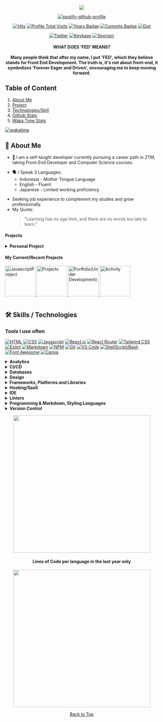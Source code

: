 <div align="center" id="top">

[![](/../../../../jeffersonfed/jefferson14/blob/main/out/output.svg)](https://links.jeffersonfed.xyz)

[![spotify-github-profile](https://spotify-github-profile.vercel.app/api/view?uid=215lqconp3eomcjzwaufygfri&cover_image=true&theme=novatorem&show_offline=true&background_color=121212&interchange=false&bar_color=53b14f&bar_color_cover=false)](https://spotify-github-profile.vercel.app/api/view?uid=215lqconp3eomcjzwaufygfri&redirect=true)

[![Hits](https://hits.seeyoufarm.com/api/count/incr/badge.svg?url=https%3A%2F%2Fgithub.com%2Fjeffersonfed%2Fjeffersonfed&count_bg=%2313C4A5&title_bg=%23555555&icon=&icon_color=%23E7E7E7&title=hits&edge_flat=false)](https://hits.seeyoufarm.com)
[![Profile Total Visits](https://komarev.com/ghpvc/?username=jeffersonfed&label=Profile%20Visits&color=13c4a5&style=plastic)](#top)
[![Years Badge](https://badges.pufler.dev/years/jeffersonfed?&label=Years&color=13c4a5&icon=5&pretty=false&style=plastic)](#top)
[![Commits Badge](https://badges.pufler.dev/commits/all/jeffersonfed?&label=Overall%20Commits&color=13c4a5&icon=5&pretty=false&style=plastic)](#top)
[![Gist](https://badges.pufler.dev/gists/jeffersonfed?&label=Gist&color=13c4a5&icon=5&pretty=false&style=plastic)](https://gist.github.com/jeffersonfed)

[![Twitter](https://img.shields.io/badge/Twitter-1DA1F2.svg?style=plastic&logo=Twitter&logoColor=white)](https://twitter.com/jeffersonfed14) 
[![Keybase](https://img.shields.io/badge/Keybase-black?style=plastic&logo=keybase&logoColor=orange)](https://keybase.io/jeffersonfed/)
[![Sponsor](https://img.shields.io/badge/SPONSOR-30363D?style=plastic&logo=GitHub-Sponsors&logoColor=#white)](https://ko-fi.com/jeffersonfed)

<h4>
WHAT DOES 'FED' MEANS?<br><br>
Many people think that after my name, I put 'FED', which they believe stands for Front End Development. The truth is, it's not about front-end, it symbolizes 'Forever Eager and Driven', encouraging me to keep moving forward.
</h4>

</div>

<h2>Table of Content</h2>

1. [About Me](#aboutme)
2. [Project](#projectsection)
3. [Technologies/Skill](#technologies)
4. [Github Stats](#github-stats)
5. [Waka Time Stats](https://gist.github.com/jeffersonfed/d1de409fc1e8e4b61edbb8a19e90525e)
   
[![wakatime](https://wakatime.com/badge/user/012554dc-b24b-4b6b-90bf-92214455e325.svg?&style=plastic)](https://wakatime.com/@012554dc-b24b-4b6b-90bf-92214455e325)
 
<h2 id="aboutme">🚀 About Me</h2>

<!--🚀 About Me-->
 
- 🌱 I am a self-taught developer currently pursuing a career path in ZTM, taking Front-End Developer and Computer Science courses.
<!--🌱🤔 -->
- :speaking_head: I Speak 3 Languages: 
    - Indonesia - Mother Tongue Language
    - English - Fluent
    - Japanese - Limited working proficiency
<!-- Current focus -->
- Seeking job experience to complement my studies and grow professionally.<br>
- My Quote:
  >"Learning has no age limit, and there are no words too late to learn."

<h4 id="projectsection"> Projects</h4>

<details>
<summary>
<b>Personal Project</b>
</summary>

<table>
<tbody>
<!-- Projects -->
<tr>
  <td>
<!--   <details> -->
  <summary>
  <b>Projects</b>
  </summary>
  
<!--  ```
  Current Project / Project in progress / Finished Project
  ```

  </details>-->
  </td>
  <td>

- [Portfolio (In development)](https://portfolio.jeffersonfed.xyz)
- [Javascript Project | Aug 2023 ~ Present](https://jefferson-jsproject.vercel.app)
- [Personal Blog | Sep 2023 ~ Present](https://jeffersonfed.xyz)
- [Activity Status | Sep 2023 ~ Sep 2023](https://activity.jeffersonfed.xyz)
- [Social Links | Jul 2023 - Aug 2023](https://links.jeffersonfed.xyz)
- [Pokemon Short Game May 2022 - Jun 2022](https://pokemon-short-game.netlify.app)

  </td>
</tr>
<!-- Old Project -->
<tr>
  <td>
<!--   <details> -->
  <summary>
  <b>Old Project</b>
  </summary>
  <!--
  ```
  Portfolio Old Version :: My old Portfolio and I created to template
  Social Link      	:: Old Project
  Old Online Shop       :: Not finished, will not resumed and I will not put it in my portfolio
  ```
  </details>-->
  </td>
  <td>

- [Portfolio Old Version | Jul 2023 - Aug 2023](https://jeffersonfed-portfolio-old-ver.netlify.app)
- [Social Link | Jun 2023 - Jul 2023](https://github.com/jeffersonfed/Oldver-Links-jefferson)
- [Old Online Shop | March 2021 - March 2023](https://github.com/jeffersonfed/Old-Online-Shop)

  </td>
</tr>
</tbody>
</table>
</details>

<h4>My Current/Recent Projects</h4>

<div>

<a href="https://github.com/jeffersonfed/JavascriptProject" target=_blank>
	<img height="100" alt="JavascriptProject" src="https://github-readme-stats.vercel.app/api/pin/?username=jeffersonfed&repo=JavascriptProject&show_owner=true">
</a>
<a href="https://github.com/jeffersonfed/Projects" target=_blank>
	<img height="100" alt="Projects" src="https://github-readme-stats.vercel.app/api/pin/?username=jeffersonfed&repo=Projects&show_owner=true">
</a>
<a href="https://github.com/jeffersonfed/portfolio.jeffersonfed.xyz" target=_blank>
	<img height="100" alt="Portfolio(Under Development)" src="https://github-readme-stats.vercel.app/api/pin/?username=jeffersonfed&repo=portfolio.jeffersonfed.xyz&show_owner=true">
</a>
<a href="https://github.com/jeffersonfed/activity.jeffersonfed.xyz" target=_blank>
	<img height="100" alt="Activity" src="https://github-readme-stats.vercel.app/api/pin/?username=jeffersonfed&repo=activity.jeffersonfed.xyz&show_owner=true">
</a>

</div>

<div align = "center";>
	
![<hr />][hr-style]<br />
</div>

<h2 id="technologies">🛠️ Skills / Technologies</h2>
<!--No table Version
![GitHub Actions](https://img.shields.io/badge/github%20actions-%232671E5.svg?style=for-the-badge&logo=githubactions&logoColor=white)
Table Version
<table>
	<tr>
		<td><img width="auto" height="30px" alt="" src=""></td>
	</tr>
</table>
-->

<h3>Tools I use often</h3> 

<div>
	
[![HTML][html-badge]][html-link]
[![CSS][css-badge]][css-link]
[![Javascript][javascript-badge]][javascript-link]
[![React.js][react-badge]][react-link]
[![React Router][reactrouter-badge]][reactrouter-link]
[![Tailwind CSS][tailwind-badge]][tailwind-link]
[![Eslint][eslint-badge]][eslint-link]
[![Markdown][markdown-badge]][markdown-link]
[![NPM][npm-badge]][npm-link]
[![Git][git-badge]][git-link]
[![VS Code][vscode-badge]][vscode-link]
[![ShellScript/Bash][shell-badge]][shell-link]
[![Font Awesome][fontawesome-badge]][fontawesome-link]
[![Canva][canva-badge]][canva-link]

</div>

<div>
<details>
<summary>
<b>Analytics</b>
</summary>
<br />

| | |
| - | - |
| Wakatime     | [ ![wakatime][wakatime-badge] ][wakatime-link] |
</details>

<details>
<summary>
<b>CI/CD</b>
</summary>
<br />

| | |
| - | - |
| Github Action     | [ ![Github Action][githubaction-badge] ][githubaction-link] |
</details>

<details>
<summary>
<b>Databases</b>
</summary>
<br />

| | |
| - | - |
| MYSQL     | [ ![MYSQL][mysql-badge] ][mysql-link] |
</details>

<details>
<summary>
<b>Design</b>
</summary>
<br />

| | |
| - | - |
| After Effects     | [ ![After Effects][aftereffects-badge] ][aftereffects-link] |
| Canva     | [ ![Canva][canva-badge] ][canva-link] |
</details>

<details>
<summary>
<b>Frameworks, Platforms and Libraries</b>
</summary>
<br />

| | | | | |
| - | - | - | - | - |
| Alpine.js     | [ ![Alpine JS][alpinejs-badge] ][alpinejs-link] | |  Astro  | [ ![Astro][astro-badge] ][astro-link] 
| Bootstrap | [ ![Bootstrap][bootstrap-badge] ][bootstrap-link] | | Font Awesome     | [ ![Font Awesome][fontawesome-badge] ][fontawesome-link] |
| Github Pages     | [ ![Github Pages][githubpages-badge] ][githubpages-link] | | Jekyll | [ ![Jekyll][jekyll-badge] ][jekyll-link] |
| JQuery | [ ![JQuery][jquery-badge] ][jquery-link] | | Next.js | [ ![NextJS][nextjs-badge] ][nextjs-link] |
| Node.js | [ ![NodeJS][nodejs-badge] ][nodejs-link] | | NPM | [ ![NPM][npm-badge] ][npm-link] |
| PNPM | [ ![PNPM][pnpm-badge] ][pnpm-link] | | React.js | [ ![React][react-badge] ][react-link] |
| React Router | [ ![React Router][reactrouter-badge] ][reactrouter-link] | | Redux | [ ![Redux][redux-badge] ][redux-link] |
| SASS | [ ![SASS][sass-badge] ][sass-link] | | Tailwind CSS | [ ![Tailwind][tailwind-badge] ][tailwind-link] |
| Vite | [ ![Vite][vite-badge] ][vite-link] | | Vue.js | [ ![Vue][vue-badge] ][vue-link] |
| Yarn | [ ![Yarn][yarn-badge] ][yarn-link] |
</details>

<details>
<summary>
<b>Hosting/SaaS</b>
</summary>
<br />

| | |
| - | - |
| Netlify     | [ ![Netlify][netlify-badge] ][netlify-link] |
| Vercel     | [ ![Vercel][vercel-badge] ][vercel-link] |
</details>

<details>
<summary>
<b>IDE</b>
</summary>
<br />

| | |
| - | - |
| Eclipse     | [ ![Eclipse][eclipse-badge] ][eclipse-link] |
| Sublime Text     | [ ![Sublime Text][sublime-badge] ][sublime-link] |
| VS Code     | [ ![VS Code][vscode-badge] ][vscode-link] |
</details>

<details>
<summary>
<b>Linters</b>
</summary>
<br />

| | |
| - | - |
| Eslint     | [ ![Eslint][eslint-badge] ][eslint-link] |
| Prettier     | [ ![Prettier][prettier-badge] ][prettier-link] |
</details>

<details>
<summary>
<b>Programming & Markdown, Styling Languages</b>
</summary>
<br />

| | | | | |
| - | - | - | - | - |
| C     | [ ![C][c-badge] ][c-link] | |  CSS3  | [ ![CSS3][css-badge] ][css-link] |
| HTML5     | [ ![HTML5][html-badge] ][html-link] | | Java     | [ ![Java][java-badge] ][java-link] |
| JavaScript     | [ ![Javascript][javascript-badge] ][javascript-link] | | LaTeX     | [ ![LaTeX][latex-badge] ][latex-link] |
| Markdown     | [ ![Markdown][markdown-badge] ][markdown-link] | | Shell Script/Bash     | [ ![Shell Script/Bash][shell-badge] ][shell-link] |
| Solidity     | [ ![Solidity][solidity-badge] ][solidity-link] | | Typescript     | [ ![Typescript][typescript-badge] ][typescript-link] |
</details>

<details>
<summary>
<b>Version Control</b>
</summary>
<br />

| | |
| - | - |
| Git     | [ ![Git][git-badge] ][git-link] |
| Github     | [ ![Github][github-badge] ][github-link] |
</details>
</div>

<div>
<p align="center" id="github-stats">
	<img width="450em" src="https://github-readme-stats.vercel.app/api/top-langs/?username=jeffersonfed&layout=compact&custom_title=Most%20used%20languages&langs_count=10&include_all_commits=true&hide_progress=false&hide_border=true&theme=dark&hide=">
</p>

<h4 align="center">Lines of Code per language in the last year only</h4>
<p align="center">
	<img width="450em" src="https://api.githubtrends.io/user/svg/jeffersonfed/langs?time_range=one_year&loc_metric=changed&theme=dark">
</p>
</div>



<!--
[![spotify-github-profile](https://spotify-github-profile.vercel.app/api/view?uid=215lqconp3eomcjzwaufygfri&cover_image=true&theme=default&show_offline=true&background_color=121212&interchange=true)](https://spotify-github-profile.vercel.app/api/view?uid=215lqconp3eomcjzwaufygfri&redirect=true)
![Alt text](https://spotify-recently-played-readme.vercel.app/api?user=215lqconp3eomcjzwaufygfri)

 - #### :musical_note: My Favorite Artist Music:
    - [Aimer](https://open.spotify.com/playlist/37i9dQZF1DZ06evO02uS96?si=c4b83801ebe244ad)
    - [Official髭男dism](https://open.spotify.com/playlist/37i9dQZF1DX0MkpDFqXa80?si=1e548c6f11484771)
    - [燐舞曲](https://open.spotify.com/artist/44GR8gyoJ4DnH3mqaq2x7G?si=jmU5X2REQ2K1bPHKcaMQjA)
    - [HoneyComeBear](https://open.spotify.com/artist/18NNCsbb6T0purrSKSRyuG?si=yXwbibGpTxGfPq-v59HP5A)
    - [ヨルシカ](https://open.spotify.com/playlist/37i9dQZF1DWYLp3LpUUY2V?si=90d2c79f2d604471)
    - [Tani Yuuki](https://open.spotify.com/playlist/37i9dQZF1DXcpJV5wyhhUo?si=6b8edd9a46484028)
    - [Sawano Hiroyuki[nZK]](https://open.spotify.com/playlist/37i9dQZF1DZ06evO1wM8PG?si=42adeb6c2025489b)
    - and many more, ....
- #### :notes: My Favorite Songs
    - [愛とか恋とか - NovelBright](https://open.spotify.com/track/1VHL1PIkhDwWbFc65xHwOr?si=0467862b2f92477c)
    - [青いのすみか - キタニタツヤ](https://open.spotify.com/track/12usPU2WnqgCHAW1EK2dfd?si=a5455311a97a4bcb)
    - [scaPEGoat - SawanoHiroyuki[nZK], Yosh](https://open.spotify.com/track/70MRLhyWZJ5M8QysieavTx?si=1b7e9ae95da94bcc)
    - [夏に閉じこめて - Poppin'Party](https://open.spotify.com/track/61Y9W12NmToaKokLMtJ6Y0?si=a042f37677144064)
    - [Waiting for the rain - 坂本真綾](https://open.spotify.com/track/2iC18gXn4nDZ3JyixvmOFE?si=83cd33cd82e4483e)
    - [ソラゴト - 明透](https://open.spotify.com/track/6wQWlxfRBct1xSKxrEFE9h?si=006a3994158c40b9)
    - [Story - Abyssmare](https://open.spotify.com/track/4E8lNsot9KSpDVUYVNzsSy?si=56babf25160a4608)
    - [Unti-L - SawanoHiroyuki[nZK]:ASCA](https://open.spotify.com/track/2nFDGqRXiWm5ESB4VzdIv2?si=88f2f2be2c124c2c) 
     <br><br>-->

<div align = "center";>
	
![<hr />][hr-style]<br />
  <a href = "#top">
    Back to Top 
  </a>
</div>


<!-- 
====== Line ====== 
-->

 [hr-style]: https://capsule-render.vercel.app/api?type=rect&color=gradient&height=2

 <!-- 
====== Tech Stack ====== 
-->
<!-- Wakatime -->
[wakatime-badge]: https://img.shields.io/badge/WakaTime-000000?style=for-the-badge&logo=WakaTime&logoColor=white
[wakatime-link]: https://wakatime.com

<!-- Github Action -->
[githubaction-badge]: https://img.shields.io/badge/github%20actions-%232671E5.svg?style=for-the-badge&logo=githubactions&logoColor=white
[githubaction-link]: https://github.com/features/actions

<!-- MYSQL -->
[mysql-badge]: https://img.shields.io/badge/MySQL-005C84?style=for-the-badge&logo=mysql&logoColor=white
[mysql-link]: https://www.mysql.com

<!-- After Effects -->
[aftereffects-badge]: https://img.shields.io/badge/After%20Effects-31A8FF?style=for-the-badge&logo=Adobe%20after%20effects&logoColor=black
[aftereffects-link]: https://www.adobe.com/products/aftereffects/campaign/pricing.html?sdid=L3XTTPNV&mv=search&mv2=paidsearch&ef_id=Cj0KCQjwy4KqBhD0ARIsAEbCt6gopXRRt3qDcExi234ozoP4GIX_5K2nlahEFBOD9y5sYYCbj7qnHzAaAkOBEALw_wcB%3AG%3As&s_kwcid=AL%213085%213%21636707352609%21e%21%21g%21%21after+effects%21703952805%2138400810418&gclid=Cj0KCQjwy4KqBhD0ARIsAEbCt6gopXRRt3qDcExi234ozoP4GIX_5K2nlahEFBOD9y5sYYCbj7qnHzAaAkOBEALw_wcB

<!-- Canva -->
[canva-badge]: https://img.shields.io/badge/Canva-%2300C4CC.svg?style=for-the-badge&logo=Canva&logoColor=white
[canva-link]: https://www.canva.com

<!-- AlpineJS -->
[alpinejs-badge]: https://img.shields.io/badge/Alpine%20JS-black?style=for-the-badge&logo=alpinedotjs&logoColor=8BC0D0
[alpinejs-link]: https://alpinejs.dev

<!-- Astro -->
[astro-badge]: https://img.shields.io/badge/Astro-0C1222?style=for-the-badge&logo=astro&logoColor=FDFDFE
[astro-link]: https://astro.build

<!-- Bootstrap -->
[bootstrap-badge]: https://img.shields.io/badge/bootstrap-%23563D7C.svg?style=for-the-badge&logo=bootstrap&logoColor=white
[bootstrap-link]: https://getbootstrap.com

<!-- Font Awesome -->
[fontawesome-badge]: https://img.shields.io/badge/Font_Awesome-339AF0?style=for-the-badge&logo=fontawesome&logoColor=white
[fontawesome-link]: https://fontawesome.com

<!-- Github Pages -->
[githubpages-badge]: https://img.shields.io/badge/GitHub%20Pages-222222?style=for-the-badge&logo=GitHub%20Pages&logoColor=white
[githubpages-link]: https://pages.github.com

<!-- Jekyll -->
[jekyll-badge]: https://img.shields.io/badge/Jekyll-CC0000?style=for-the-badge&logo=Jekyll&logoColor=white
[jekyll-link]: https://jekyllrb.com

<!-- Jquery -->
[jquery-badge]: https://img.shields.io/badge/jQuery-0769AD?style=for-the-badge&logo=jquery&logoColor=white
[jquery-link]: https://jquery.com

<!-- NextJS -->
[nextjs-badge]: https://img.shields.io/badge/next%20js-000000?style=for-the-badge&logo=nextdotjs&logoColor=white
[nextjs-link]: https://img.shields.io/badge/next%20js-000000?style=for-the-badge&logo=nextdotjs&logoColor=white

<!-- NodeJS -->
[nodejs-badge]: https://img.shields.io/badge/node.js-6DA55F?style=for-the-badge&logo=node.js&logoColor=white
[nodejs-link]: https://nodejs.org/en

<!-- NPM -->
[npm-badge]: https://img.shields.io/badge/npm-CB3837?style=for-the-badge&logo=npm&logoColor=white
[npm-link]: https://www.npmjs.com

<!-- PNPM -->
[pnpm-badge]: https://img.shields.io/badge/pnpm-yellow?style=for-the-badge&logo=pnpm&logoColor=white
[pnpm-link]: https://pnpm.io

<!-- React -->
[react-badge]: https://img.shields.io/badge/react-%2320232a.svg?style=for-the-badge&logo=react&logoColor=%2361DAFB
[react-link]: https://react.dev

<!-- React Router -->
[reactrouter-badge]: https://img.shields.io/badge/React_Router-CA4245?style=for-the-badge&logo=react-router&logoColor=white
[reactrouter-link]: https://reactrouter.com/en/main

<!-- Redux -->
[redux-badge]: https://img.shields.io/badge/redux-%23593d88.svg?style=for-the-badge&logo=redux&logoColor=white
[redux-link]: https://redux.js.org

<!-- SASS -->
[sass-badge]: https://img.shields.io/badge/SASS-hotpink.svg?style=for-the-badge&logo=SASS&logoColor=white
[sass-link]: https://sass-lang.com

<!-- Tailwind CSS -->
[tailwind-badge]: https://img.shields.io/badge/Tailwind_CSS-38B2AC?style=for-the-badge&logo=tailwind-css&logoColor=white
[tailwind-link]: https://tailwindcss.com

<!-- Vite -->
[vite-badge]: https://img.shields.io/badge/Vite-B73BFE?style=for-the-badge&logo=vite&logoColor=FFD62E
[vite-link]: https://vitejs.dev

<!-- Vue JS -->
[vue-badge]: https://img.shields.io/badge/vuejs-%2335495e.svg?style=for-the-badge&logo=vuedotjs&logoColor=%234FC08D
[vue-link]: https://vuejs.org

<!-- Yarn -->
[yarn-badge]: https://img.shields.io/badge/yarn-%232C8EBB.svg?style=for-the-badge&logo=yarn&logoColor=white
[yarn-link]: https://yarnpkg.com

<!-- Netlify -->
[netlify-badge]: https://img.shields.io/badge/netlify-%23000000.svg?style=for-the-badge&logo=netlify&logoColor=#00C7B7
[netlify-link]: https://www.netlify.com

<!-- Vercel -->
[vercel-badge]: https://img.shields.io/badge/Vercel-000000?style=for-the-badge&logo=vercel&logoColor=white
[vercel-link]: https://vercel.com/dashboard

<!-- Eclipse -->
[eclipse-badge]: https://img.shields.io/badge/Eclipse-2C2255?style=for-the-badge&logo=eclipse&logoColor=whit
[eclipse-link]: https://eclipseide.org

<!-- VS Code --> 
[vscode-badge]: https://img.shields.io/badge/VSCode-0078D4?style=for-the-badge&logo=visual%20studio%20code&logoColor=white
[vscode-link]: https://code.visualstudio.com

<!-- Eslint -->
[eslint-badge]: https://img.shields.io/badge/ESLint-4B3263?style=for-the-badge&logo=eslint&logoColor=white
[eslint-link]: https://eslint.org

<!-- Prettier -->
[prettier-badge]: https://img.shields.io/badge/prettier-1A2C34?style=for-the-badge&logo=prettier&logoColor=F7BA3E
[prettier-link]: https://prettier.io

<!-- C -->
[c-badge]: https://img.shields.io/badge/C-00599C?style=for-the-badge&logo=c&logoColor=white
[c-link]: https://www.w3schools.com/c/c_intro.php

<!-- CSS3 -->
[css-badge]: https://img.shields.io/badge/css3-%231572B6.svg?style=for-the-badge&logo=css3&logoColor=white
[css-link]: https://www.w3schools.com/css/css_intro.asp

<!-- HTML5 -->
[html-badge]: https://img.shields.io/badge/html5-%23E34F26.svg?style=for-the-badge&logo=html5&logoColor=white
[html-link]: https://www.w3schools.com/html/

<!-- Java --> 
[java-badge]: https://img.shields.io/badge/java-%23ED8B00.svg?style=for-the-badge&logo=java&logoColor=white
[java-link]: https://www.java.com/en/

<!-- Javascript -->
[javascript-badge]: https://img.shields.io/badge/javascript-%23323330.svg?style=for-the-badge&logo=javascript&logoColor=%23F7DF1E
[javascript-link]: https://www.javascript.com

<!-- LaTeX -->
[latex-badge]: https://img.shields.io/badge/latex-%23008080.svg?style=for-the-badge&logo=latex&logoColor=white
[latex-link]: https://www.latex-project.org

<!-- Markdown -->
[markdown-badge]: https://img.shields.io/badge/markdown-%23000000.svg?style=for-the-badge&logo=markdown&logoColor=white
[markdown-link]: https://learnmarkdown.com

<!-- Shell Script-->
[shell-badge]: https://img.shields.io/badge/Shell_Script-121011?style=for-the-badge&logo=gnu-bash&logoColor=white
[shell-link]: https://www.shellscript.sh

<!-- Solidity -->
[solidity-badge]: https://img.shields.io/badge/Solidity-black?style=for-the-badge&logo=solidity&logoColor=e6e6e6
[solidity-link]: https://soliditylang.org

<!-- Typescript -->
[typescript-badge]: https://img.shields.io/badge/typescript-%23007ACC.svg?style=for-the-badge&logo=typescript&logoColor=white
[typescript-link]: https://www.typescriptlang.org

<!-- Git -->
[git-badge]: https://img.shields.io/badge/Git-F05032?style=for-the-badge&logo=git&logoColor=white
[git-link]: https://git-scm.com

<!-- Github -->
[github-badge]: https://img.shields.io/badge/GitHub-181717?style=for-the-badge&logo=github&logoColor=white
[github-link]: https://github.com

<!-- Sublime Text -->
[sublime-badge]: https://img.shields.io/badge/sublime_text-%23575757.svg?&style=for-the-badge&logo=sublime-text&logoColor=important
[sublime-link]: https://www.sublimetext.com



